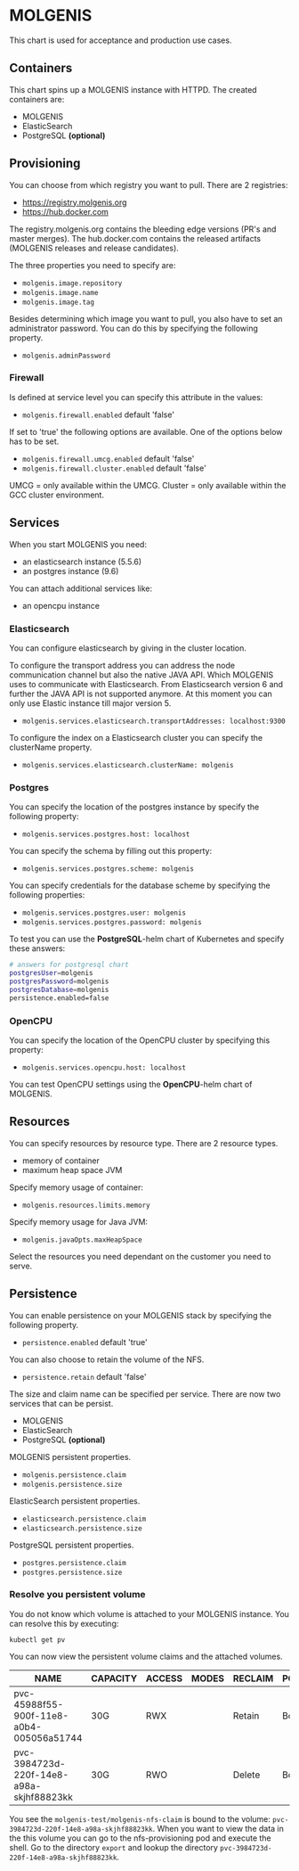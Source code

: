 # MOLGENIS
This chart is used for acceptance and production use cases.

## Containers
This chart spins up a MOLGENIS instance with HTTPD. The created containers are:

- MOLGENIS
- ElasticSearch
- PostgreSQL **(optional)**

## Provisioning
You can choose from which registry you want to pull. There are 2 registries:
- https://registry.molgenis.org
- https://hub.docker.com

The registry.molgenis.org contains the bleeding edge versions (PR's and master merges). The hub.docker.com contains the released artifacts (MOLGENIS releases and release candidates).

The three properties you need to specify are:
- ```molgenis.image.repository```
- ```molgenis.image.name```
- ```molgenis.image.tag```

Besides determining which image you want to pull, you also have to set an administrator password. You can do this by specifying the following property. 
- ```molgenis.adminPassword```

### Firewall
Is defined at service level you can specify this attribute in the values:

- ```molgenis.firewall.enabled``` default 'false' 

If set to 'true' the following options are available. One of the options below has to be set.

- ```molgenis.firewall.umcg.enabled``` default 'false'  
- ```molgenis.firewall.cluster.enabled``` default 'false'

UMCG = only available within the UMCG.
Cluster = only available within the GCC cluster environment.

## Services
When you start MOLGENIS you need:
- an elasticsearch instance (5.5.6) 
- an postgres instance (9.6)

You can attach additional services like:
- an opencpu instance

### Elasticsearch
You can configure elasticsearch by giving in the cluster location.

To configure the transport address you can address the node communication channel but also the native JAVA API. Which MOLGENIS uses to communicate with Elasticsearch.
From Elasticsearch version 6 and further the JAVA API is not supported anymore. At this moment you can only use Elastic instance till major version 5.
- ```molgenis.services.elasticsearch.transportAddresses: localhost:9300```

To configure the index on a Elasticsearch cluster you can specify the clusterName property.
- ```molgenis.services.elasticsearch.clusterName: molgenis```

### Postgres
You can specify the location of the postgres instance by specify the following property:
- ```molgenis.services.postgres.host: localhost```

You can specify the schema by filling out this property:
- ```molgenis.services.postgres.scheme: molgenis```

You can specify credentials for the database scheme by specifying the following properties:
- ```molgenis.services.postgres.user: molgenis```
- ```molgenis.services.postgres.password: molgenis```

To test you can use the **PostgreSQL**-helm chart of Kubernetes and specify these answers:

```bash
# answers for postgresql chart
postgresUser=molgenis
postgresPassword=molgenis
postgresDatabase=molgenis
persistence.enabled=false
```

### OpenCPU
You can specify the location of the OpenCPU cluster by specifying this property:
- ```molgenis.services.opencpu.host: localhost```

You can test OpenCPU settings using the **OpenCPU**-helm chart of MOLGENIS.

## Resources
You can specify resources by resource type. There are 2 resource types.
- memory of container
- maximum heap space JVM

Specify memory usage of container:
- ```molgenis.resources.limits.memory```

Specify memory usage for Java JVM:
- ```molgenis.javaOpts.maxHeapSpace```

Select the resources you need dependant on the customer you need to serve.

## Persistence
You can enable persistence on your MOLGENIS stack by specifying the following property.

- ```persistence.enabled``` default 'true'

You can also choose to retain the volume of the NFS.
- ```persistence.retain``` default 'false'

The size and claim name can be specified per service. There are now two services that can be persist.

- MOLGENIS
- ElasticSearch
- PostgreSQL **(optional)**

MOLGENIS persistent properties.
- ```molgenis.persistence.claim```
- ```molgenis.persistence.size```

ElasticSearch persistent properties.
- ```elasticsearch.persistence.claim```
- ```elasticsearch.persistence.size```

PostgreSQL persistent properties.
- ```postgres.persistence.claim```
- ```postgres.persistence.size```

### Resolve you persistent volume
You do not know which volume is attached to your MOLGENIS instance. You can resolve this by executing:

```
kubectl get pv
```

You can now view the persistent volume claims and the attached volumes.

| NAME | CAPACITY | ACCESS | MODES | RECLAIM | POLICY | STATUS | CLAIM | STORAGECLASS | REASON | AGE |
| ---- | -------- | ------ | ----- | ------- | ------ | ------ | ----- | ------------ | ------ | --- |
| pvc-45988f55-900f-11e8-a0b4-005056a51744 | 30G | RWX | | Retain | Bound | molgenis-solverd/molgenis-nfs-claim | nfs-provisioner-retain | | | 33d |
| pvc-3984723d-220f-14e8-a98a-skjhf88823kk | 30G | RWO | | Delete | Bound | molgenis-test/molgenis-nfs-claim | nfs-provisioner | | | 33d |

You see the ```molgenis-test/molgenis-nfs-claim``` is bound to the volume: ```pvc-3984723d-220f-14e8-a98a-skjhf88823kk```.
When you want to view the data in the this volume you can go to the nfs-provisioning pod and execute the shell. Go to the directory ```export``` and lookup the directory ```pvc-3984723d-220f-14e8-a98a-skjhf88823kk```. 